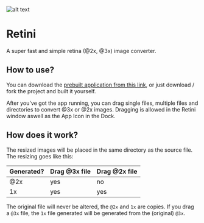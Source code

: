 ![alt text](https://github.com/terwanerik/Retini/blob/master/Images/Icon%7E256.png "Retini")
# Retini
A super fast and simple retina (@2x, @3x) image converter.

## How to use?
You can download the [prebuilt application from this link](https://github.com/terwanerik/Retini/raw/master/Retini.zip), or just download / fork the project and built it yourself.

After you've got the app running, you can drag single files, multiple files and directories to convert @3x or @2x images. Dragging is allowed in the Retini window aswell as the App Icon in the Dock.

## How does it work?

The resized images will be placed in the same directory as the source file. The resizing goes like this:

| Generated? | Drag @3x file | Drag @2x file |
|------------|---------------|---------------|
| @2x        | yes           | no            |
| 1x         | yes           | yes           |

The original file will never be altered, the `@2x` and `1x` are copies. If you drag a `@3x` file, the `1x` file generated will be generated from the (original) `@3x`.
